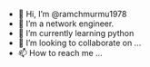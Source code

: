 - 👋 Hi, I’m @ramchmurmu1978
- 👀 I’m a network engineer.
- 🌱 I’m currently learning python
- 💞️ I’m looking to collaborate on ...
- 📫 How to reach me ...

<!---
ramchmurmu1978/ramchmurmu1978 is a ✨ special ✨ repository because its `README.md` (this file) appears on your GitHub profile.
You can click the Preview link to take a look at your changes.
--->
